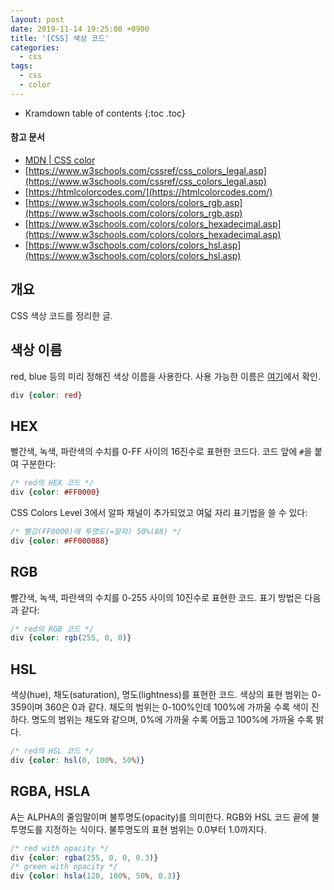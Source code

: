 ```yaml
---
layout: post
date: 2019-11-14 19:25:00 +0900
title: '[CSS] 색상 코드'
categories:
  - css
tags:
  - css
  - color
---
```


* Kramdown table of contents
{:toc .toc}

#### 참고 문서

- [MDN \| CSS color](https://developer.mozilla.org/en-US/docs/Web/CSS/color)
- [https://www.w3schools.com/cssref/css_colors_legal.asp](https://www.w3schools.com/cssref/css_colors_legal.asp)
- [https://htmlcolorcodes.com/](https://htmlcolorcodes.com/)
- [https://www.w3schools.com/colors/colors_rgb.asp](https://www.w3schools.com/colors/colors_rgb.asp)
- [https://www.w3schools.com/colors/colors_hexadecimal.asp](https://www.w3schools.com/colors/colors_hexadecimal.asp)
- [https://www.w3schools.com/colors/colors_hsl.asp](https://www.w3schools.com/colors/colors_hsl.asp)


## 개요

CSS 색상 코드를 정리한 글.


## 색상 이름

red, blue 등의 미리 정해진 색상 이름을 사용한다. 사용 가능한 이름은 [여기](https://www.w3schools.com/colors/colors_names.asp)에서 확인.

```css
div {color: red}
```


## HEX

빨간색, 녹색, 파란색의 수치를 0-FF 사이의 16진수로 표현한 코드다. 코드 앞에 `#`을 붙여 구분한다:

```css
/* red의 HEX 코드 */
div {color: #FF0000}
```

CSS Colors Level 3에서 알파 채널이 추가되었고 여덟 자리 표기법을 쓸 수 있다:

```css
/* 빨강(FF0000)에 투명도(=알파) 50%(88) */
div {color: #FF000088}
```


## RGB

빨간색, 녹색, 파란색의 수치를 0-255 사이의 10진수로 표현한 코드. 표기 방법은 다음과 같다:

```css
/* red의 RGB 코드 */
div {color: rgb(255, 0, 0)}
```


## HSL

색상(hue), 채도(saturation), 명도(lightness)를 표현한 코드. 색상의 표현 범위는 0-359이며 360은 0과 같다. 채도의 범위는 0-100%인데 100%에 가까울 수록 색이 진하다. 명도의 범위는 채도와 같으며, 0%에 가까울 수록 어둡고 100%에 가까울 수록 밝다.

```css
/* red의 HSL 코드 */
div {color: hsl(0, 100%, 50%)}
```


## RGBA, HSLA

A는 ALPHA의 줄임말이며 불투명도(opacity)를 의미한다. RGB와 HSL 코드 끝에 불투명도를 지정하는 식이다. 불투명도의 표현 범위는 0.0부터 1.0까지다.

```css
/* red with opacity */
div {color: rgba(255, 0, 0, 0.3)}
/* green with opacity */
div {color: hsla(120, 100%, 50%, 0.3)}
```
